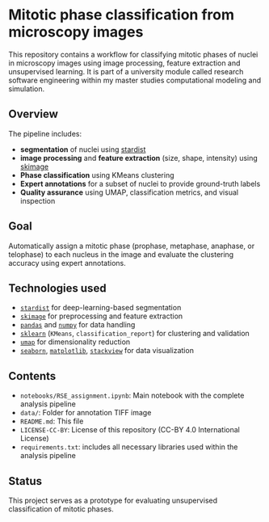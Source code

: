 # Mitotic phase classification from microscopy images

This repository contains a workflow for classifying mitotic phases of nuclei in microscopy images using image processing, feature extraction and unsupervised learning. It is part of a university module called research software engineering within my master studies computational modeling and simulation.

## Overview

The pipeline includes:

- **segmentation** of nuclei using [stardist](https://github.com/stardist/stardist)
- **image processing** and **feature extraction** (size, shape, intensity) using [skimage](https://github.com/scikit-image/scikit-image)
- **Phase classification** using KMeans clustering
- **Expert annotations** for a subset of nuclei to provide ground-truth labels
- **Quality assurance** using UMAP, classification metrics, and visual inspection

## Goal

Automatically assign a mitotic phase (prophase, metaphase, anaphase, or telophase) to each nucleus in the image and evaluate the clustering accuracy using expert annotations.

## Technologies used

- [`stardist`](https://github.com/stardist/stardist) for deep-learning-based segmentation
- [`skimage`](https://github.com/scikit-image/scikit-image) for preprocessing and feature extraction
- [`pandas`](https://github.com/pandas-dev/pandas) and [`numpy`](https://github.com/numpy/numpy) for data handling
- [`sklearn`](https://github.com/scikit-learn/scikit-learn) (`KMeans`, `classification_report`) for clustering and validation
- [`umap`](https://github.com/lmcinnes/umap) for dimensionality reduction
- [`seaborn`](https://github.com/mwaskom/seaborn), [`matplotlib`](https://github.com/matplotlib/matplotlib), [`stackview`](https://github.com/haesleinhuepf/stackview) for data visualization

## Contents

- `notebooks/RSE_assignment.ipynb`: Main notebook with the complete analysis pipeline
- `data/`: Folder for annotation TIFF image
- `README.md`: This file
- `LICENSE-CC-BY`: License of this repository (CC-BY 4.0 International License)
- `requirements.txt`: includes all necessary libraries used within the analysis pipeline

## Status

This project serves as a prototype for evaluating unsupervised classification of mitotic phases. 

